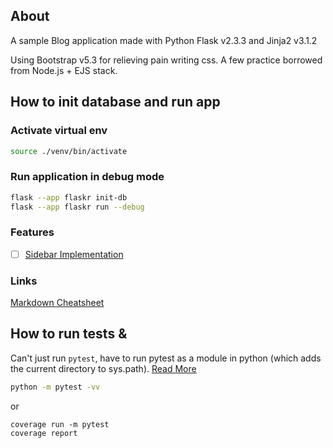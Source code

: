 ## About
A sample Blog application made with Python Flask v2.3.3 and Jinja2 v3.1.2

Using Bootstrap v5.3 for relieving pain writing css. A few practice borrowed from Node.js + EJS stack.
## How to init database and run app
### Activate virtual env
```bash
source ./venv/bin/activate
```
### Run application in debug mode
```bash
flask --app flaskr init-db
flask --app flaskr run --debug
```

### Features
- [ ] [Sidebar Implementation](https://dev.to/codeply/bootstrap-5-sidebar-examples-38pb)

### Links
[Markdown Cheatsheet](https://markdown.com.cn/cheat-sheet.html)

## How to run tests &
Can't just run `pytest`, have to run pytest as a module in python (which adds the current directory to sys.path).
[Read More](https://docs.pytest.org/en/latest/usage.html#calling-pytest-through-python-m-pytest)

```bash
python -m pytest -vv
```

or

```
coverage run -m pytest
coverage report
```
